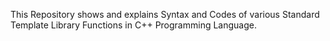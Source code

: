 This Repository shows and explains Syntax and Codes of various Standard Template Library Functions in C++ Programming Language. 
